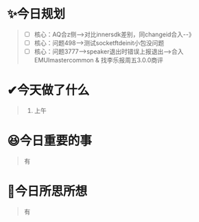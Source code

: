 # ✨今日规划

> - [ ] 核心：AQ合z侧-->对比innersdk差别，同changeid合入--》
> - [ ] 核心：问题498-->测试socketftdeinit小包没问题
> - [ ] 核心：问题3777-->speaker退出时错误上报退出-->合入EMUImastercommon & 找李乐报周五3.0.0商评

# ✔今天做了什么

> 1. 上午

# 😆今日重要的事

> 有

# 🤔今日所思所想

> 有
